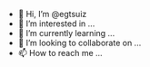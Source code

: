 - 👋 Hi, I’m @egtsuiz
- 👀 I’m interested in ...
- 🌱 I’m currently learning ...
- 💞️ I’m looking to collaborate on ...
- 📫 How to reach me ...

<!---
egtsuiz/egtsuiz is a ✨ special ✨ repository because its `README.md` (this file) appears on your GitHub profile.
You can click the Preview link to take a look at your changes.
--->

